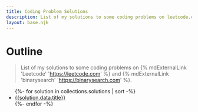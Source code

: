 ```yaml
---
title: Coding Problem Solutions
description: List of my solutions to some coding problems on leetcode.com and binarysearch.com
layout: base.njk
---
```


# Outline

> List of my solutions to some coding problems on {% mdExternalLink 'Leetcode' 'https://leetcode.com' %} and {% mdExternalLink 'binarysearch' 'https://binarysearch.com' %}.

<ul>
{%- for solution in collections.solutions | sort -%}
  <li>
		<a href="{{ solution.data.page.fileSlug | url }}">{{solution.data.title}}</a>
	</li>
{%- endfor -%}
</ul>
